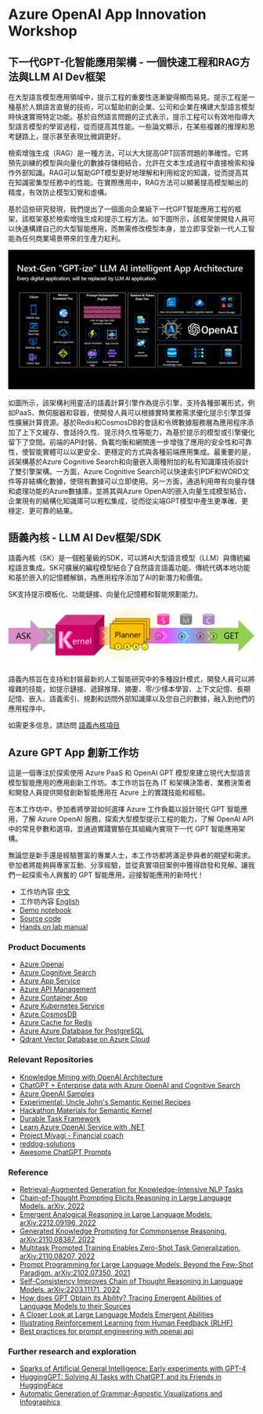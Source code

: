 # Azure OpenAI App Innovation Workshop 

## 下一代GPT-化智能應用架構 - 一個快速工程和RAG方法與LLM AI Dev框架
在大型語言模型應用領域中，提示工程的重要性逐漸變得顯而易見。提示工程是一種基於人類語言直覺的技術，可以幫助初創企業、公司和企業在構建大型語言模型時快速實現特定功能。基於自然語言問題的正式表示，提示工程可以有效地指導大型語言模型的學習過程，從而提高其性能。一些論文顯示，在某些複雜的推理和思考鏈路上，提示甚至表現比微調更好。

檢索增強生成（RAG）是一種方法，可以大大提高GPT回答問題的準確性。它將預先訓練的模型與向量化的數據存儲相結合，允許在文本生成過程中直接檢索和操作外部知識。RAG可以幫助GPT模型更好地理解和利用給定的知識，從而提高其在知識密集型任務中的性能。在實際應用中，RAG方法可以顯著提高模型輸出的精度，有效防止模型幻覺和虛構。

基於這些研究發現，我們提出了一個面向企業級下一代GPT智能應用工程的框架，該框架基於檢索增強生成和提示工程方法。如下圖所示，該框架使開發人員可以快速構建自己的大型智能應用，而無需修改模型本身，並立即享受新一代人工智能為任何商業場景帶來的生產力紅利。

 ![architecture](./media/Enterprise-GPT-Intelligent-App-Workshop.jpg)

如圖所示，該架構利用靈活的語義計算引擎作為提示引擎，支持各種部署形式，例如PaaS、無伺服器和容器，使開發人員可以根據實時業務需求優化提示引擎並彈性擴展計算資源。基於Redis和CosmosDB的會話和令牌數據服務層為應用程序添加了上下文緩存、會話持久性、提示持久性等能力，為基於提示的模型或引擎優化留下了空間。前端的API封裝、負載均衡和網關進一步增強了應用的安全性和可靠性，使智能實體可以以更安全、更穩定的方式與各種前端應用集成。最重要的是，該架構基於Azure Cognitive Search和向量嵌入兩種附加的私有知識庫技術設計了雙引擎架構。一方面，Azure Cognitive Search可以快速索引PDF和WORD文件等非結構化數據，使現有數據可以立即使用。另一方面，通過利用帶有向量存儲和處理功能的Azure數據庫，並將其與Azure OpenAI的嵌入向量生成模型結合，企業現有的結構化知識庫可以輕松集成，從而從尖端GPT模型中產生更準確、更穩定、更可靠的結果。

## 語義內核 - LLM AI Dev框架/SDK

語義內核（SK）是一個輕量級的SDK，可以將AI大型語言模型（LLM）與傳統編程語言集成。SK可擴展的編程模型結合了自然語言語義功能、傳統代碼本地功能和基於嵌入的記憶體解鎖，為應用程序添加了AI的新潛力和價值。

SK支持提示模板化、功能鏈接、向量化記憶體和智能規劃能力。

 ![Semantic Kernel](./media/ks.png)

語義內核旨在支持和封裝最新的人工智能研究中的多種設計模式，開發人員可以將複雜的技能，如提示鏈接、遞歸推理、摘要、零/少樣本學習、上下文記憶、長期記憶、嵌入、語義索引、規劃和訪問外部知識庫以及您自己的數據，融入到他們的應用程序中。

如需更多信息，請訪問 [語義內核項目](https://github.com/microsoft/semantic-kernel)

## Azure GPT App 創新工作坊 

這是一個專注於探索使用 Azure PaaS 和 OpenAI GPT 模型來建立現代大型語言模型智能應用的應用創新工作坊。本工作坊旨在為 IT 和架構決策者、業務決策者和開發人員提供開發創新智能應用在 Azure 上的實踐技能和經驗。

在本工作坊中，參加者將學習如何選擇 Azure 工作負載以設計現代 GPT 智能應用，了解 Azure OpenAI 服務，探索大型模型提示工程的能力，了解 OpenAI API 中的常見參數和選項，並通過實踐實驗在其組織內實現下一代 GPT 智能應用架構。

無論您是新手還是經驗豐富的專業人士，本工作坊都將滿足參與者的期望和需求。參加者將能夠與專家互動、分享經驗，並從真實項目案例中獲得啟發和見解。讓我們一起探索令人興奮的 GPT 智能應用，迎接智能應用的新時代！

- 工作坊內容 [中文](./Workshop%20Content%20CHS/)
- 工作坊內容 [English](./Workshop%20Content%20EN/)
- [Demo notebook](./Demo%20Notebook/)
- [Source code](./Source%20Code/)
- [Hands on lab manual](./Hands%20on%20lab%20manual/)

### Product Documents

- [Azure Openai](https://learn.microsoft.com/zh-cn/azure/cognitive-services/openai/)
- [Azure Cognitive Search](https://learn.microsoft.com/zh-cn/azure/search/)
- [Azure App Service](https://learn.microsoft.com/zh-cn/azure/app-service/)
- [Azure API Management](https://learn.microsoft.com/zh-cn/azure/api-management/)
- [Azure Container App](https://learn.microsoft.com/zh-cn/azure/container-apps/)
- [Azure Kubernetes Service](https://learn.microsoft.com/zh-cn/azure/aks/)
- [Azure CosmosDB](https://learn.microsoft.com/zh-cn/azure/cosmos-db/)
- [Azure Cache for Redis](https://learn.microsoft.com/zh-cn/azure/azure-cache-for-redis/)
- [Azure Azure Database for PostgreSQL](https://learn.microsoft.com/zh-cn/azure/postgresql/)
- [Qdrant Vector Database on Azure Cloud](https://github.com/Azure-Samples/qdrant-azure)

### Relevant Repositories
- [Knowledge Mining with OpenAI Architecture](https://github.com/MSUSAzureAccelerators/Knowledge-Mining-with-OpenAI)
- [ChatGPT + Enterprise data with Azure OpenAI and Cognitive Search](https://github.com/Azure-Samples/azure-search-openai-demo)
- [Azure OpenAI Samples](https://github.com/Azure/azure-openai-samples)
- [Experimental: Uncle John's Semantic Kernel Recipes](https://github.com/johnmaeda/SK-Recipes)
- [Hackathon Materials for Semantic Kernel](https://learn.microsoft.com/en-us/semantic-kernel/support/hackathon)
- [Durable Task Framework](https://github.com/microsoft/durabletask-go/tree/dapr)
- [Learn Azure OpenAI Service with .NET](https://github.com/kinfey/dotNETOAIBooks)
- [Project Miyagi - Financial coach](https://github.com/appdevgbb/miyagi)
- [reddog-solutions](https://github.com/Azure/reddog-solutions)
- [Awesome ChatGPT Prompts](https://github.com/f/awesome-chatgpt-prompts/)

### Reference
- [Retrieval-Augmented Generation for Knowledge-Intensive NLP Tasks](https://arxiv.org/abs/2005.11401)
- [Chain-of-Thought Prompting Elicits Reasoning in Large Language Models. arXiv, 2022](https://arxiv.org/abs/2201.11903)
- [Emergent Analogical Reasoning in Large Language Models. arXiv:2212.09196, 2022](https://arxiv.org/abs/2212.09196)
- [Generated Knowledge Prompting for Commonsense Reasoning. arXiv:2110.08387, 2022](https://arxiv.org/abs/2110.08387)
- [Multitask Prompted Training Enables Zero-Shot Task Generalization. arXiv:2110.08207, 2022](https://arxiv.org/abs/2110.08207)
- [Prompt Programming for Large Language Models: Beyond the Few-Shot Paradigm. arXiv:2102.07350, 2021](https://arxiv.org/abs/2102.07350)
- [Self-Consistency Improves Chain of Thought Reasoning in Language Models. arXiv:2203.11171, 2022](https://arxiv.org/abs/2203.11171)
- [How does GPT Obtain its Ability? Tracing Emergent Abilities of Language Models to their Sources](https://yaofu.notion.site/How-does-GPT-Obtain-its-Ability-Tracing-Emergent-Abilities-of-Language-Models-to-their-Sources-b9a57ac0fcf74f30a1ab9e3e36fa1dc1#a83aa8c34a254289ace924fa83e0b9c9)
- [A Closer Look at Large Language Models Emergent Abilities](https://yaofu.notion.site/A-Closer-Look-at-Large-Language-Models-Emergent-Abilities-493876b55df5479d80686f68a1abd72f)
- [Illustrating Reinforcement Learning from Human Feedback (RLHF)](https://huggingface.co/blog/rlhf)
- [Best practices for prompt engineering with openai api](https://help.openai.com/en/articles/6654000-best-practices-for-prompt-engineering-with-openai-api)

### Further research and exploration
- [Sparks of Artificial General Intelligence: Early experiments with GPT-4](https://arxiv.org/abs/2303.12712)
- [HuggingGPT: Solving AI Tasks with ChatGPT and its Friends in HuggingFace](https://arxiv.org/abs/2303.17580)
- [Automatic Generation of Grammar-Agnostic Visualizations and Infographics](https://microsoft.github.io/lida/)
